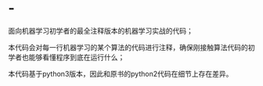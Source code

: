# -
面向机器学习初学者的最全注释版本的机器学习实战的代码；

本代码会对每一行机器学习的某个算法的代码进行注释，确保刚接触算法代码的初学者也能够看懂程序到底在运行什么；

本代码基于python3版本，因此和原书的python2代码在细节上存在差异。
